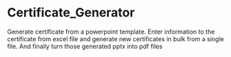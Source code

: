 # Certificate_Generator
 Generate certificate from a powerpoint template. Enter information to the certificate from excel file and generate new certificates in bulk from a single file. And finally turn those generated pptx into pdf files
